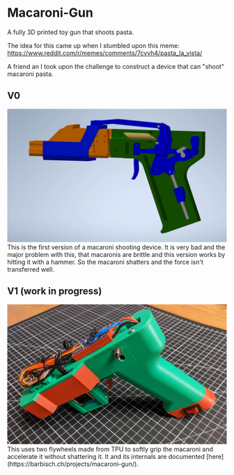 # Macaroni-Gun
A fully 3D printed toy gun that shoots pasta.  
  
The idea for this came up when I stumbled upon this meme:  
https://www.reddit.com/r/memes/comments/7cvvh4/pasta_la_vista/

A friend an I took upon the challenge to construct a device that can "shoot" macaroni pasta.  

## V0
<img src="Output V0/Maccaroni-Gun.JPG" width="600">  
This is the first version of a macaroni shooting device.
It is very bad and the major problem with this, that macaronis are brittle and this version works by hitting it with a hammer.  
So the macaroni shatters and the force isn't transferred well.

## V1 (work in progress)
<img src="Output V1/Maccaroni-Gun.jpg" width="600">  
This uses two flywheels made from TPU to softly grip the macaroni and accelerate it without shattering it.  
It and its internals are documented [here](https://barbisch.ch/projects/macaroni-gun/).